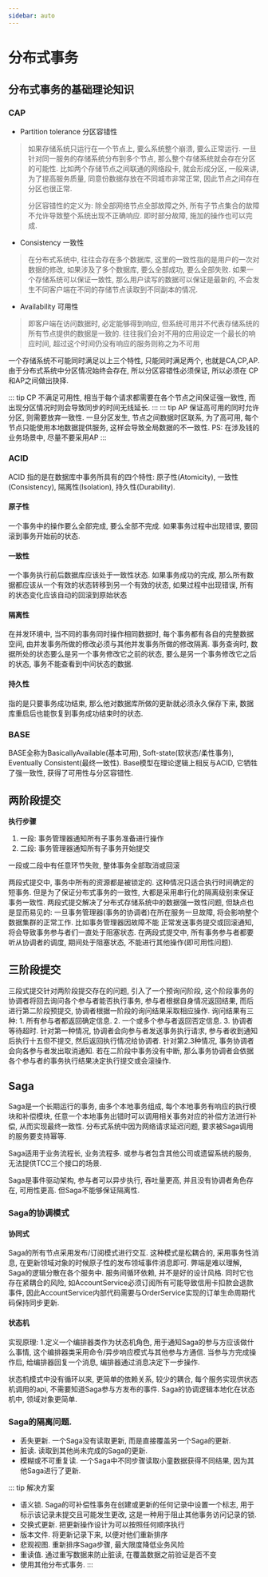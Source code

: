 ```yaml
---
sidebar: auto
---
```


# 分布式事务

## 分布式事务的基础理论知识

### CAP

- Partition tolerance 分区容错性

> 如果存储系统只运行在一个节点上, 要么系统整个崩溃, 要么正常运行. 一旦针对同一服务的存储系统分布到多个节点, 那么整个存储系统就会存在分区的可能性.
> 比如两个存储节点之间联通的网络段卡, 就会形成分区, 一般来讲, 为了提高服务质量, 同意份数据存放在不同城市非常正常, 因此节点之间存在分区也很正常. 
> 
> 分区容错性的定义为: 除全部网络节点全部故障之外, 所有子节点集合的故障不允许导致整个系统出现不正确响应. 即时部分故障, 施加的操作也可以完成. 
- Consistency 一致性

> 在分布式系统中, 往往会存在多个数据库, 这里的一致性指的是用户的一次对数据的修改, 如果涉及了多个数据库, 要么全部成功, 要么全部失败.
> 如果一个存储系统可以保证一致性, 那么用户读写的数据可以保证是最新的, 不会发生不同客户端在不同的存储节点读取到不同副本的情况. 

- Availability 可用性

> 即客户端在访问数据时, 必定能够得到响应, 但系统可用并不代表存储系统的所有节点提供的数据是一致的. 往往我们会对不用的应用设定一个最长的响应时间, 
> 超过这个时间仍没有响应的服务则称之为不可用

一个存储系统不可能同时满足以上三个特性, 只能同时满足两个, 也就是CA,CP,AP. 由于分布式系统中分区情况始终会存在, 所以分区容错性必须保证, 所以必须在
CP和AP之间做出抉择. 

::: tip CP
 不满足可用性, 相当于每个请求都需要在各个节点之间保证强一致性, 而出现分区情况时则会导致同步的时间无线延长.
:::
::: tip AP
保证高可用的同时允许分区, 则需要放弃一致性. 一旦分区发生, 节点之间数据时区联系, 为了高可用, 每个节点只能使用本地数据提供服务, 这样会导致全局数据的不一致性.
PS: 在涉及钱的业务场景中, 尽量不要采用AP
:::
### ACID

ACID 指的是在数据库中事务所具有的四个特性: 原子性(Atomicity), 一致性(Consistency), 隔离性(Isolation), 持久性(Durability).

#### 原子性

一个事务中的操作要么全部完成, 要么全部不完成. 如果事务过程中出现错误, 要回滚到事务开始前的状态.

#### 一致性

一个事务执行前后数据库应该处于一致性状态. 如果事务成功的完成, 那么所有数据都应该从一个有效的状态转移到另一个有效的状态, 如果过程中出现错误, 所有的状态变化应该自动的回滚到原始状态

#### 隔离性

在并发环境中, 当不同的事务同时操作相同数据时, 每个事务都有各自的完整数据空间, 由并发事务所做的修改必须与其他并发事务所做的修改隔离.
事务查询时, 数据所处的状态要么是另一个事务修改它之前的状态, 要么是另一个事务修改它之后的状态, 事务不能查看到中间状态的数据.
#### 持久性

指的是只要事务成功结束, 那么他对数据库所做的更新就必须永久保存下来, 数据库重启后也能恢复到事务成功结束时的状态. 

### BASE

BASE全称为BasicallyAvailable(基本可用), Soft-state(软状态/柔性事务), Eventually Consistent(最终一致性). Base模型在理论逻辑上相反与ACID, 它牺牲了强一致性, 获得了可用性与分区容错性.

## 两阶段提交


**执行步骤**
1. 一段: 事务管理器通知所有子事务准备进行操作
2. 二段: 事务管理器通知所有子事务开始提交

一段或二段中有任意环节失败, 整体事务全部取消或回滚

两段式提交中, 事务中所有的资源都是被锁定的. 这种情况只适合执行时间确定的短事务. 但是为了保证分布式事务的一致性, 大都是采用串行化的隔离级别来保证事务一致性.
两段式提交解决了分布式存储系统中的数据强一致性问题, 但缺点也是显而易见的: 一旦事务管理器(事务的协调者)在所在服务一旦故障, 将会影响整个数据集群的正常工作. 比如事务管理器因故障不能
正常发送事务提交或回滚通知, 将会导致事务参与者们一直处于阻塞状态. 在两段式提交中, 所有事务参与者都要听从协调者的调度, 期间处于阻塞状态, 不能进行其他操作(即可用性问题). 


## 三阶段提交

三段式提交针对两阶段提交存在的问题, 引入了一个预询问阶段, 这个阶段事务的协调者将回去询问各个参与者能否执行事务, 参与者根据自身情况返回结果, 而后进行第二阶段预提交, 协调者根据一阶段的询问结果采取相应操作. 
询问结果有三种: 1. 所有参与者都返回确定信息. 2. 一个或多个参与者返回否定信息. 3. 协调者等待超时. 针对第一种情况, 协调者会向参与者发送事务执行请求, 参与者收到通知后执行十五但不提交, 然后返回执行情况给协调者.
针对第2.3种情况, 事务协调者会向各参与者发出取消通知. 若在二阶段中事务没有中断, 那么事务协调者会依据各个参与者的事务执行结果决定执行提交或会滚操作. 


## Saga

Saga是一个长期运行的事务, 由多个本地事务组成, 每个本地事务有响应的执行模块和补偿模块, 任意一个本地事务出错时可以调用相关事务对应的补偿方法进行补偿, 从而实现最终一致性. 
分布式系统中因为网络请求延迟问题, 要求被Saga调用的服务要支持幂等. 

Saga适用于业务流程长, 业务流程多. 或参与者包含其他公司或遗留系统的服务, 无法提供TCC三个接口的场景. 

Saga是事件驱动架构, 参与者可以异步执行, 吞吐量更高, 并且没有协调者角色存在, 可用性更高. 但Saga不能够保证隔离性.

### Saga的协调模式

#### 协同式

Saga的所有节点采用发布/订阅模式进行交互. 这种模式是松耦合的, 采用事务性消息, 在更新领域对象的时候原子性的发布领域事件消息即可. 弊端是难以理解, Saga的逻辑分散在各个服务中. 服务间循环依赖, 并不是好的设计风格. 
同时它也存在紧耦合的风险, 如AccountService必须订阅所有可能导致信用卡扣款会退款事件, 因此AccountService内部代码需要与OrderService实现的订单生命周期代码保持同步更新.

#### 状态机

实现原理: 1.定义一个编排器类作为状态机角色, 用于通知Saga的参与方应该做什么事情, 这个编排器类采用命令/异步响应模式与其他参与方通信. 当参与方完成操作后, 给编排器回复一个消息, 编排器通过消息决定下一步操作. 

状态机模式中没有循环以来, 更简单的依赖关系, 较少的耦合, 每个服务实现供状态机调用的api, 不需要知道Saga参与方发布的事件. Saga的协调逻辑本地化在状态机中, 领域对象更简单.

### Saga的隔离问题.

- 丢失更新. 一个Saga没有读取更新, 而是直接覆盖另一个Saga的更新.
- 脏读. 读取到其他尚未完成的Saga的更新.
- 模糊或不可重复读. 一个Saga中不同步骤读取小童数据获得不同结果, 因为其他Saga进行了更新.

::: tip 解决方案
- 语义锁. Saga的可补偿性事务在创建或更新的任何记录中设置一个标志, 用于标示该记录未提交且可能发生更改, 这是一种用于阻止其他事务访问记录的锁.
- 交换式更新. 把更新操作设计为可以按照任何顺序执行
- 版本文件. 将更新记录下来, 以便对他们重新排序
- 悲观视图. 重新排序Saga步骤, 最大限度降低业务风险
- 重读值. 通过重写数据来防止脏读, 在覆盖数据之前验证是否不变
- 使用其他分布式事务.
:::
